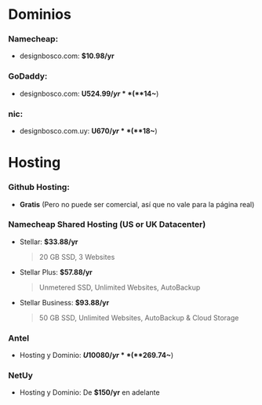 # Dominios
### Namecheap:
  - designbosco.com: **$10.98/yr**
### GoDaddy:
  - designbosco.com: **U$524.99/yr** (**$14~**)
### nic:
  - designbosco.com.uy: **U$670/yr** (**$18~**)

# Hosting
### Github Hosting:
  - **Gratis** (Pero no puede ser comercial, así que no vale para la página real)
### Namecheap Shared Hosting (US or UK Datacenter)
  - Stellar: **$33.88/yr**
    > 20 GB SSD,
    > 3 Websites
  - Stellar Plus: **$57.88/yr**
    > Unmetered SSD,
    > Unlimited Websites,
    > AutoBackup
  - Stellar Business: **$93.88/yr**
    > 50 GB SSD,
    > Unlimited Websites,
    > AutoBackup & Cloud Storage
### Antel
  - Hosting y Dominio: **$U10080/yr** (**$269.74~**)
### NetUy
 - Hosting y Dominio: De **$150/yr** en adelante
